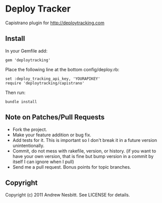 Deploy Tracker
==============

Capistrano plugin for <http://deploytracking.com>

Install
---------------

In your Gemfile add:

    gem 'deploytracking'

Place the following line at the bottom config/deploy.rb:

    set :deploy_tracking_api_key, 'YOURAPIKEY'
    require 'deploytracking/capistrano'

Then run:

    bundle install

Note on Patches/Pull Requests
-----------------------------

 * Fork the project.
 * Make your feature addition or bug fix.
 * Add tests for it. This is important so I don't break it in a
   future version unintentionally.
 * Commit, do not mess with rakefile, version, or history.
   (if you want to have your own version, that is fine but bump version in a commit by itself I can ignore when I pull)
 * Send me a pull request. Bonus points for topic branches.

Copyright
---------


Copyright (c) 2011 Andrew Nesbitt. See LICENSE for details.